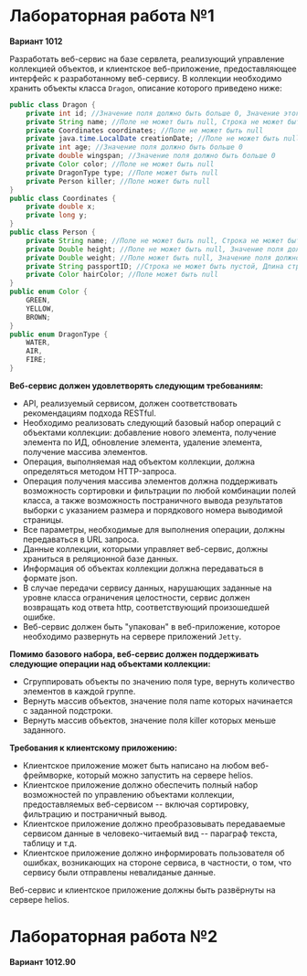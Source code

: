 # Лабораторная работа №1
**Вариант 1012**

Разработать веб-сервис на базе сервлета, реализующий управление коллекцией объектов, и клиентское веб-приложение, предоставляющее интерфейс к разработанному веб-сервису. В коллекции необходимо хранить объекты класса `Dragon`, описание которого приведено ниже:

```java
public class Dragon {
    private int id; //Значение поля должно быть больше 0, Значение этого поля должно быть уникальным, Значение этого поля должно генерироваться автоматически
    private String name; //Поле не может быть null, Строка не может быть пустой
    private Coordinates coordinates; //Поле не может быть null
    private java.time.LocalDate creationDate; //Поле не может быть null, Значение этого поля должно генерироваться автоматически
    private int age; //Значение поля должно быть больше 0
    private double wingspan; //Значение поля должно быть больше 0
    private Color color; //Поле не может быть null
    private DragonType type; //Поле может быть null
    private Person killer; //Поле может быть null
}
public class Coordinates {
    private double x;
    private long y;
}
public class Person {
    private String name; //Поле не может быть null, Строка не может быть пустой
    private Double height; //Поле не может быть null, Значение поля должно быть больше 0
    private Double weight; //Поле может быть null, Значение поля должно быть больше 0
    private String passportID; //Строка не может быть пустой, Длина строки должна быть не меньше 5, Длина строки не должна быть больше 22, Поле может быть null
    private Color hairColor; //Поле может быть null
}
public enum Color {
    GREEN,
    YELLOW,
    BROWN;
}
public enum DragonType {
    WATER,
    AIR,
    FIRE;
}
```

**Веб-сервис должен удовлетворять следующим требованиям:**
- API, реализуемый сервисом, должен соответствовать рекомендациям подхода RESTful.
- Необходимо реализовать следующий базовый набор операций с объектами коллекции: добавление нового элемента, получение элемента по ИД, обновление элемента, удаление элемента, получение массива элементов.
- Операция, выполняемая над объектом коллекции, должна определяться методом HTTP-запроса.
- Операция получения массива элементов должна поддерживать возможность сортировки и фильтрации по любой комбинации полей класса, а также возможность постраничного вывода результатов выборки с указанием размера и порядкового номера выводимой страницы.
- Все параметры, необходимые для выполнения операции, должны передаваться в URL запроса.
- Данные коллекции, которыми управляет веб-сервис, должны храниться в реляционной базе данных.
- Информация об объектах коллекции должна передаваться в формате json.
- В случае передачи сервису данных, нарушающих заданные на уровне класса ограничения целостности, сервис должен возвращать код ответа http, соответствующий произошедшей ошибке.
- Веб-сервис должен быть "упакован" в веб-приложение, которое необходимо развернуть на сервере приложений `Jetty`.

**Помимо базового набора, веб-сервис должен поддерживать следующие операции над объектами коллекции:**
- Сгруппировать объекты по значению поля type, вернуть количество элементов в каждой группе.
- Вернуть массив объектов, значение поля name которых начинается с заданной подстроки.
- Вернуть массив объектов, значение поля killer которых меньше заданного.

**Требования к клиентскому приложению:**
- Клиентское приложение может быть написано на любом веб-фреймворке, который можно запустить на сервере helios.
- Клиентское приложение должно обеспечить полный набор возможностей по управлению объектами коллекции, предоставляемых веб-сервисом -- включая сортировку, фильтрацию и постраничный вывод.
- Клиентское приложение должно преобразовывать передаваемые сервисом данные в человеко-читаемый вид -- параграф текста, таблицу и т.д.
- Клиентское приложение должно информировать пользователя об ошибках, возникающих на стороне сервиса, в частности, о том, что сервису были отправлены невалиданые данные.

Веб-сервис и клиентское приложение должны быть развёрнуты на сервере helios.

# Лабораторная работа №2

**Вариант 1012.90**

